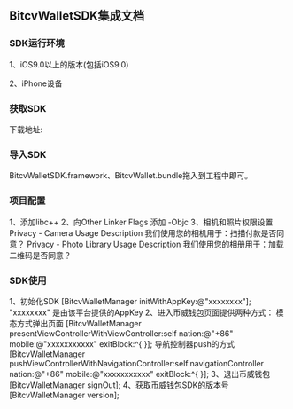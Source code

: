 ## BitcvWalletSDK集成文档
### SDK运行环境
1、iOS9.0以上的版本(包括iOS9.0)

2、iPhone设备

### 获取SDK
下载地址:
### 导入SDK
BitcvWalletSDK.framework、BitcvWallet.bundle拖入到工程中即可。

### 项目配置
1、添加libc++ 
2、向Other Linker Flags 添加 -Objc 
3、相机和照片权限设置
  Privacy - Camera Usage Description   我们使用您的相机用于：扫描付款是否同意？
  Privacy - Photo Library Usage Description  我们使用您的相册用于：加载二维码是否同意？
### SDK使用
1、初始化SDK
[BitcvWalletManager initWithAppKey:@"xxxxxxxx"];
"xxxxxxxx" 是由该平台提供的AppKey
2、进入币威钱包页面提供两种方式：
模态方式弹出页面
[BitcvWalletManager presentViewControllerWithViewController:self nation:@"+86" mobile:@"xxxxxxxxxxx" exitBlock:^{
    }];
导航控制器push的方式
[BitcvWalletManager pushViewControllerWithNavigationController:self.navigationController nation:@"+86" mobile:@"xxxxxxxxxxx" exitBlock:^{
    }];
3、退出币威钱包
[BitcvWalletManager signOut];
4、获取币威钱包SDK的版本号
[BitcvWalletManager version];
